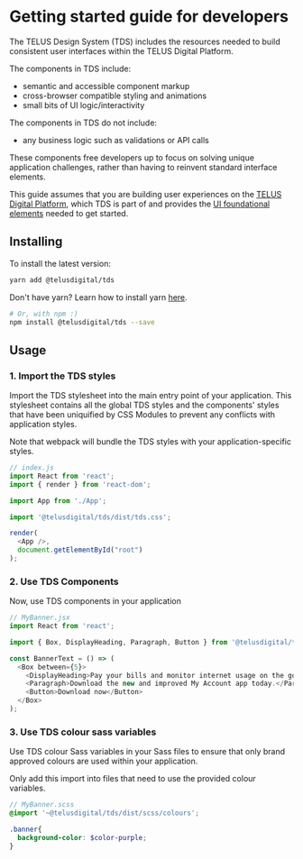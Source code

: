 # Getting started guide for developers

The TELUS Design System (TDS) includes the resources needed to build consistent user interfaces within the TELUS Digital Platform.

The components in TDS include:

* semantic and accessible component markup
* cross-browser compatible styling and animations
* small bits of UI logic/interactivity

The components in TDS do not include:

* any business logic such as validations or API calls

These components free developers up to focus on solving unique application challenges, rather than having to reinvent standard interface elements.

This guide assumes that you are building user experiences on the [TELUS Digital Platform](https://github.com/telusdigital/telus-isomorphic-starter-kit), which TDS is part of and provides the [UI foundational elements](https://github.com/telusdigital/telus-isomorphic-starter-kit/tree/master/ui) needed to get started.

## Installing

To install the latest version:

```sh
yarn add @telusdigital/tds
```

Don't have yarn? Learn how to install yarn [here](https://yarnpkg.com/en/docs/install).

```sh
# Or, with npm :)
npm install @telusdigital/tds --save
```

## Usage

### 1. Import the TDS styles

Import the TDS stylesheet into the main entry point of your application. This stylesheet contains all the global TDS styles and the components' styles that have been uniquified by CSS Modules to prevent any conflicts with application styles. 

Note that webpack will bundle the TDS styles with your application-specific styles. 

```js
// index.js
import React from 'react';
import { render } from 'react-dom';

import App from './App';

import '@telusdigital/tds/dist/tds.css';

render(
  <App />,
  document.getElementById("root")
);
```

### 2. Use TDS Components

Now, use TDS components in your application

```js
// MyBanner.jsx
import React from 'react';

import { Box, DisplayHeading, Paragraph, Button } from '@telusdigital/tds';

const BannerText = () => (
  <Box between={5}>
    <DisplayHeading>Pay your bills and monitor internet usage on the go</DisplayHeading>
    <Paragraph>Download the new and improved My Account app today.</Paragraph>
    <Button>Download now</Button>
  </Box>
);
```

### 3. Use TDS colour sass variables

Use TDS colour Sass variables in your Sass files to ensure that only brand approved colours are used within your application. 

Only add this import into files that need to use the provided colour variables.

```scss 
// MyBanner.scss
@import '~@telusdigital/tds/dist/scss/colours';

.banner{
  background-color: $color-purple;
}
```
